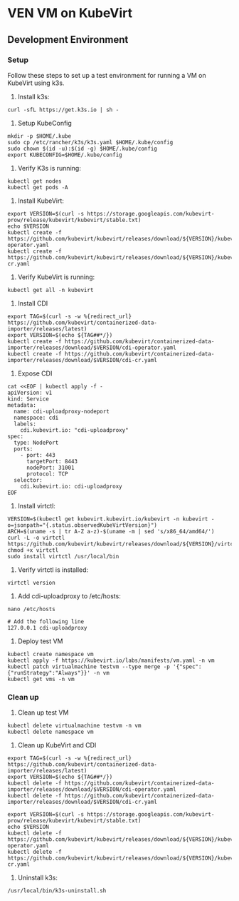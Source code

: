 <!--
SPDX-FileCopyrightText: 2025 Intel Corporation

SPDX-License-Identifier: Apache-2.0
-->

# VEN VM on KubeVirt

## Development Environment

### Setup

Follow these steps to set up a test environment for running a VM on KubeVirt using k3s.

1. Install k3s:

```shell
curl -sfL https://get.k3s.io | sh -
```

1. Setup KubeConfig

```shell
mkdir -p $HOME/.kube
sudo cp /etc/rancher/k3s/k3s.yaml $HOME/.kube/config
sudo chown $(id -u):$(id -g) $HOME/.kube/config
export KUBECONFIG=$HOME/.kube/config
```

1. Verify K3s is running:

```shell
kubectl get nodes
kubectl get pods -A
```

1. Install KubeVirt:

```shell
export VERSION=$(curl -s https://storage.googleapis.com/kubevirt-prow/release/kubevirt/kubevirt/stable.txt)
echo $VERSION
kubectl create -f https://github.com/kubevirt/kubevirt/releases/download/${VERSION}/kubevirt-operator.yaml
kubectl create -f https://github.com/kubevirt/kubevirt/releases/download/${VERSION}/kubevirt-cr.yaml
```

1. Verify KubeVirt is running:

```shell
kubectl get all -n kubevirt
```

1. Install CDI

```shell
export TAG=$(curl -s -w %{redirect_url} https://github.com/kubevirt/containerized-data-importer/releases/latest)
export VERSION=$(echo ${TAG##*/})
kubectl create -f https://github.com/kubevirt/containerized-data-importer/releases/download/$VERSION/cdi-operator.yaml
kubectl create -f https://github.com/kubevirt/containerized-data-importer/releases/download/$VERSION/cdi-cr.yaml
```

1. Expose CDI

```shell
cat <<EOF | kubectl apply -f -
apiVersion: v1
kind: Service
metadata:
  name: cdi-uploadproxy-nodeport
  namespace: cdi
  labels:
    cdi.kubevirt.io: "cdi-uploadproxy"
spec:
  type: NodePort
  ports:
    - port: 443
      targetPort: 8443
      nodePort: 31001
      protocol: TCP
  selector:
    cdi.kubevirt.io: cdi-uploadproxy
EOF
```

1. Install virtctl:

```shell
VERSION=$(kubectl get kubevirt.kubevirt.io/kubevirt -n kubevirt -o=jsonpath="{.status.observedKubeVirtVersion}")
ARCH=$(uname -s | tr A-Z a-z)-$(uname -m | sed 's/x86_64/amd64/')
curl -L -o virtctl https://github.com/kubevirt/kubevirt/releases/download/${VERSION}/virtctl-${VERSION}-${ARCH}
chmod +x virtctl
sudo install virtctl /usr/local/bin
```

1. Verify virtctl is installed:

```shell
virtctl version
```

1. Add cdi-uploadproxy to /etc/hosts:

```shell
nano /etc/hosts

# Add the following line
127.0.0.1 cdi-uploadproxy
```

1. Deploy test VM

```shell
kubectl create namespace vm
kubectl apply -f https://kubevirt.io/labs/manifests/vm.yaml -n vm
kubectl patch virtualmachine testvm --type merge -p '{"spec":{"runStrategy":"Always"}}' -n vm
kubectl get vms -n vm
```

### Clean up

1. Clean up test VM

```shell
kubectl delete virtualmachine testvm -n vm
kubectl delete namespace vm
```

1. Clean up KubeVirt and CDI

```shell
export TAG=$(curl -s -w %{redirect_url} https://github.com/kubevirt/containerized-data-importer/releases/latest)
export VERSION=$(echo ${TAG##*/})
kubectl delete -f https://github.com/kubevirt/containerized-data-importer/releases/download/$VERSION/cdi-operator.yaml
kubectl delete -f https://github.com/kubevirt/containerized-data-importer/releases/download/$VERSION/cdi-cr.yaml

export VERSION=$(curl -s https://storage.googleapis.com/kubevirt-prow/release/kubevirt/kubevirt/stable.txt)
echo $VERSION
kubectl delete -f https://github.com/kubevirt/kubevirt/releases/download/${VERSION}/kubevirt-operator.yaml
kubectl delete -f https://github.com/kubevirt/kubevirt/releases/download/${VERSION}/kubevirt-cr.yaml
```

1. Uninstall k3s:

```shell
/usr/local/bin/k3s-uninstall.sh
```
